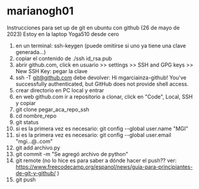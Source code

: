 # marianogh01
Instrucciones para set up de git en ubuntu con github (26 de mayo de 2023)
Estoy en la laptop Yoga510 desde cero
1) en un terminal: ssh-keygen (puede omitirse si uno ya tiene una clave generada...)
2) copiar el contenido de ./ssh id_rsa.pub
3) abrir github.com, click en usuario >> settings >> SSH and GPG keys >> New SSH Key: pegar la clave
4) ssh -T git@github.com debe devolver: Hi mgarciainza-github! You've successfully authenticated, but GitHub does not provide shell access.
5) crear directorio en PC local y entrar
6) en web github.com ir a repositorio a clonar, click en "Code", Local, SSH y copiar 
7) git clone pegar_aca_repo_ssh
8) cd nombre_repo
9) git status
10) si es la primera vez es necesario: git config --global user.name "MGI"
11) si es la primera vez es necesario: git config --global user.email "mgi...@..com"
12) git add archivo.py
13) git commit -m "Se agregó archivo de python"
14) git remote (no lo hice es para saber a dónde hacer el push?? ver: https://www.freecodecamp.org/espanol/news/guia-para-principiantes-de-git-y-github/ )
15) git push
